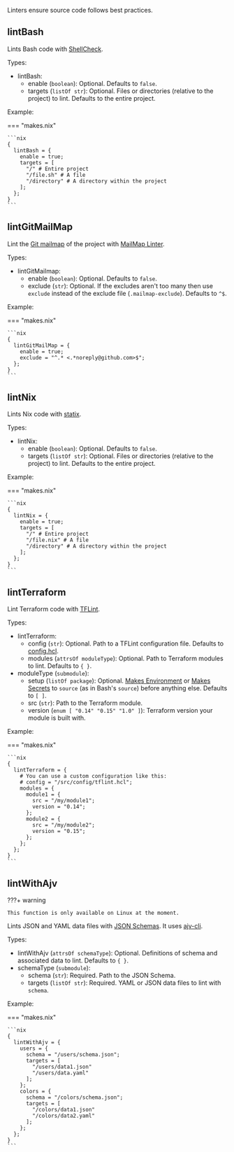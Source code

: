 Linters ensure source code follows
best practices.

## lintBash

Lints Bash code with [ShellCheck](https://github.com/koalaman/shellcheck).

Types:

- lintBash:
    - enable (`boolean`): Optional.
        Defaults to `false`.
    - targets (`listOf str`): Optional.
        Files or directories (relative to the project) to lint.
        Defaults to the entire project.

Example:

=== "makes.nix"

    ```nix
    {
      lintBash = {
        enable = true;
        targets = [
          "/" # Entire project
          "/file.sh" # A file
          "/directory" # A directory within the project
        ];
      };
    }
    ```

## lintGitMailMap

Lint the [Git mailmap](https://git-scm.com/docs/gitmailmap)
of the project with
[MailMap Linter](https://github.com/kamadorueda/mailmap-linter).

Types:

- lintGitMailmap:
    - enable (`boolean`): Optional.
        Defaults to `false`.
    - exclude (`str`): Optional.
        If the excludes aren't too many then use `exclude` instead
        of the exclude file (`.mailmap-exclude`).
        Defaults to `^$`.

Example:

=== "makes.nix"

    ```nix
    {
      lintGitMailMap = {
        enable = true;
        exclude = "^.* <.*noreply@github.com>$";
      };
    }
    ```

## lintNix

Lints Nix code with [statix](https://github.com/nerdypepper/statix).

Types:

- lintNix:
    - enable (`boolean`): Optional.
        Defaults to `false`.
    - targets (`listOf str`): Optional.
        Files or directories (relative to the project) to lint.
        Defaults to the entire project.

Example:

=== "makes.nix"

    ```nix
    {
      lintNix = {
        enable = true;
        targets = [
          "/" # Entire project
          "/file.nix" # A file
          "/directory" # A directory within the project
        ];
      };
    }
    ```

## lintTerraform

Lint Terraform code
with [TFLint](https://github.com/terraform-linters/tflint).

Types:

- lintTerraform:
    - config (`str`): Optional.
        Path to a TFLint configuration file.
        Defaults to [config.hcl](https://github.com/fluidattacks/makes/blob/23.06/src/evaluator/modules/lint-terraform/config.hcl).
    - modules (`attrsOf moduleType`): Optional.
        Path to Terraform modules to lint.
        Defaults to `{ }`.
- moduleType (`submodule`):
    - setup (`listOf package`): Optional.
        [Makes Environment](./environment.md)
        or [Makes Secrets](./secrets.md)
        to `source` (as in Bash's `source`)
        before anything else.
        Defaults to `[ ]`.
    - src (`str`):
        Path to the Terraform module.
    - version (`enum [ "0.14" "0.15" "1.0" ]`):
        Terraform version your module is built with.

Example:

=== "makes.nix"

    ```nix
    {
      lintTerraform = {
        # You can use a custom configuration like this:
        # config = "/src/config/tflint.hcl";
        modules = {
          module1 = {
            src = "/my/module1";
            version = "0.14";
          };
          module2 = {
            src = "/my/module2";
            version = "0.15";
          };
        };
      };
    }
    ```

## lintWithAjv

???+ warning

    This function is only available on Linux at the moment.

Lints JSON and YAML data files
with [JSON Schemas](https://json-schema.org/).
It uses [ajv-cli](https://github.com/ajv-validator/ajv-cli).

Types:

- lintWithAjv (`attrsOf schemaType`): Optional.
    Definitions of schema and associated data to lint.
    Defaults to `{ }`.
- schemaType (`submodule`):
    - schema (`str`): Required.
        Path to the JSON Schema.
    - targets (`listOf str`): Required.
        YAML or JSON
        data files to lint with `schema`.

Example:

=== "makes.nix"

    ```nix
    {
      lintWithAjv = {
        users = {
          schema = "/users/schema.json";
          targets = [
            "/users/data1.json"
            "/users/data.yaml"
          ];
        };
        colors = {
          schema = "/colors/schema.json";
          targets = [
            "/colors/data1.json"
            "/colors/data2.yaml"
          ];
        };
      };
    }
    ```
